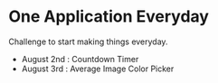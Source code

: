 One Application Everyday
==============

Challenge to start making things everyday.
- August 2nd : Countdown Timer
- August 3rd : Average Image Color Picker